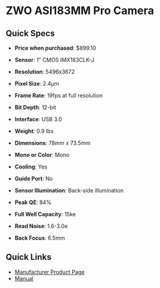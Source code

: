 # ZWO ASI183MM Pro Camera

## Quick Specs

- **Price when purchased**: $899.10

- **Sensor**: 1" CMOS IMX183CLK-J
- **Resolution**: 5496x3672
- **Pixel Size**: 2.4µm
- **Frame Rate**: 19fps at full resolution
- **Bit Depth**: 12-bit
- **Interface**: USB 3.0
- **Weight**: 0.9 lbs
- **Dimensions**: 78mm x 73.5mm
- **Mono or Color**: Mono
- **Cooling**: Yes
- **Guide Port**: No
- **Sensor Illumination**: Back-side illumination
- **Peak QE**: 84%
- **Full Well Capacity**: 15ke
- **Read Noise**: 1.6-3.0e
- **Back Focus**: 6.5mm

## Quick Links

- [Manufacturer Product Page](https://www.zwoastro.com/product/asi183/)
- <a href="../manuals/ASI183_Manual_EN_V1.4.pdf" target="_blank">Manual</a>